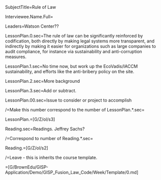SubjectTitle=Rule of Law

Interviewee.Name.Full=

Leaders=Watson Center??

LessonPlan.0.sec=The rule of law can be significantly reinforced by codification, both directly by making legal systems more transparent, and indirectly by making it easier for organizations such as large companies to audit compliance, for instance via sustainability and anti-corruption measures.

LessonPlan.1.sec=No time now, but work up the EcoVadis/IACCM sustainability, and efforts like the anti-bribery policy on the site.

LessonPlan.2.sec=More background

LessonPlan.3.sec=Add or subtract.

LessonPlan.00.sec=Issue to consider or project to accomplish

/=Make this number correspond to the number of LessonPlan.*.sec=

LessonPlan.=[G/Z/ol/s3]

Reading.sec=Readings.  Jeffrey Sachs?

/=Correspond to number of Reading.*.sec=

Reading.=[G/Z/ol/s2]

/=Leave - this is inherits the course template.

=[G/BrownEdu/GISP-Application/Demo/GISP_Fusion_Law_Code/Week/Template/0.md]
